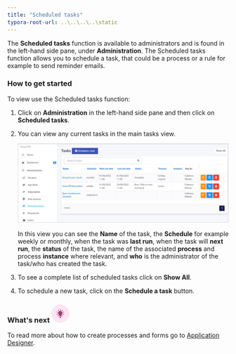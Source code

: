 ```yaml
---
title: "Scheduled tasks"
typora-root-url: ..\..\..\..\static
---
```


The **Scheduled tasks** function is available to administrators and is found in the left-hand side pane, under **Administration**. The Scheduled tasks function allows you to schedule a task, that could be a process or a rule for example to send reminder emails.

### How to get started

To view use the Scheduled tasks function:

1. Click on **Administration** in the left-hand side pane and then click on **Scheduled tasks**. 

2. You can view any current tasks in the main tasks view. 

   ![Scheduled tasks view](/images/schedule-tasks-view.jpg)

   In this view you can see the **Name** of the task, the **Schedule** for example weekly or monthly, when the task was **last run**, when the task will **next run**, the **status** of the task, the name of the associated **process** and process **instance** where relevant, and **who** is the administrator of the task/who has created the task. 

3. To see a complete list of scheduled tasks click on **Show All**.

4. To schedule a new task, click on the **Schedule a task** button.

   



### What's next  ![Idea icon](/images/18.png) ###

To read more about how to create processes and forms go to [Application Designer](/docs/platform/application-designer/).

